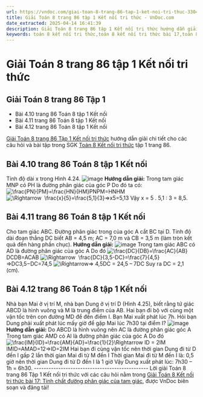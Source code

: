 ```yaml
---
url: https://vndoc.com/giai-toan-8-trang-86-tap-1-ket-noi-tri-thuc-330474
title: Giải Toán 8 trang 86 tập 1 Kết nối tri thức - VnDoc.com
date_extracted: 2025-04-14 16:41:39
description: Giải Toán 8 trang 86 tập 1 Kết nối tri thức hướng dẫn giải chi tiết các câu hỏi và bài tập trong SGK Toán 8 Kết nối tri thức tập 1.
keywords: toán 8 kết nối tri thức,toán 8 kết nối tri thức bài 17,toán 8 kết nối tri thức bài Tính chất đường phân giác của tam giác,toán lớp 8 kết nối tri thức,giải toán 8 kết nối tri thức,giải sgk toán 8 kết nối tri thức,sgk toán 8 kết nối tri thức,toán 8 bài 17,toán lớp 8 bài 17,toán 8 Tính chất đường phân giác của tam giác,toán 8 kntt,giải toán 8 kntt,giải toán 8 kntt bài 17,toán 8 trang 86,giải toán 8 trang 86,giải toán lớp 8 trang 86,toán lớp 8 trang 86,4.11 sgk toán 8 tập 1,4.12 sgk toán 8
---
```


# Giải Toán 8 trang 86 tập 1 Kết nối tri thức
## **Giải Toán 8 trang 86 Tập 1**
  * Bài 4.10 trang 86 Toán 8 tập 1 Kết nối
  * Bài 4.11 trang 86 Toán 8 tập 1 Kết nối
  * Bài 4.12 trang 86 Toán 8 tập 1 Kết nối

[Giải Toán 8 trang 86 Tập 1 Kết nối tri thức](<https://vndoc.com/giai-toan-8-trang-86-tap-1-ket-noi-tri-thuc-330474>) hướng dẫn giải chi tiết cho các câu hỏi và bài tập trong SGK [Toán 8 Kết nối tri thức](<https://vndoc.com/toan-8-ket-noi-tri-thuc>) tập 1 trang 86.
## **Bài 4.10 trang 86 Toán 8 tập 1 Kết nối**
Tính độ dài x trong Hình 4.24.
![image](https://i.vdoc.vn/data/image/2024/10/26/Bai-4-10-trang-86-Toan-8-tap-1-Ket-noi.png)
**Hướng dẫn giải:**
Trong tam giác MNP có PH là đường phân giác của góc P
Do đó ta có: ![\\frac{PN}{PM}=\\frac{HN}{HM}](https://i.vdoc.vn/data/image/blank.png)PNPM=HNHM ![\\Rightarrow  \\frac{x}{5}=\\frac{5,1}{3}](https://i.vdoc.vn/data/image/blank.png)⇒x5=5,13
Vậy x = 5 . 5,1 : 3 = 8,5.
## **Bài 4.11 trang 86 Toán 8 tập 1 Kết nối**
Cho tam giác ABC. Đường phân giác trong của góc A cắt BC tại D. Tính độ dài đoạn thẳng DC biết AB = 4,5 m; AC = 7,0 m và CB = 3,5 m \(làm tròn kết quả đến hàng phần chục\).
**Hướng dẫn giải:**
![image](https://i.vdoc.vn/data/image/2024/10/26/Bai-4-12-trang-86-Toan-8-tap-1-Ket-noi.png)
Trong tam giác ABC có AD là đường phân giác của góc A
Do đó ![\\frac{DC}{DB}=\\frac{AC}{AB}](https://i.vdoc.vn/data/image/blank.png)DCDB=ACAB
![\\Rightarrow  \\frac{DC}{3,5-DC}=\\frac{7}{4,5}](https://i.vdoc.vn/data/image/blank.png)⇒DC3,5−DC=74,5
![\\Rightarrow](https://i.vdoc.vn/data/image/blank.png)⇒ 4,5DC = 24,5 – 7DC
Suy ra DC = 2,1 \(cm\).
## **Bài 4.12 trang 86 Toán 8 tập 1 Kết nối**
Nhà bạn Mai ở vị trí M, nhà bạn Dung ở vị trí D \(Hình 4.25\), biết rằng tứ giác ABCD là hình vuông và M là trung điểm của AB. Hai bạn đi bộ với cùng một vận tốc trên con đường MD để đến điểm I. Bạn Mai xuất phát lúc 7h. Hỏi bạn Dung phải xuất phát lúc mấy giờ để gặp Mai lúc 7h30 tại điểm I?
![image](https://i.vdoc.vn/data/image/2024/10/26/Bai-4-11-trang-86-Toan-8-tap-1-Ket-noi.png)
**Hướng dẫn giải:**
Do ABCD là hình vuông nên AC là đường phân giác góc A
Trong tam giác AMD có AI là đường phân giác của góc A
Do đó ![\\frac{IM}{ID}=\\frac{AM}{AD}=\\frac{1}{2}\\Rightarrow ID = 2IM](https://i.vdoc.vn/data/image/blank.png)IMID=AMAD=12⇒ID=2IM
Hai bạn đi cùng vận tốc nên thời gian Dung đi từ D đến I gấp 2 lần thời gian Mai đi từ M đến I
Thời gian Mai đi từ M đến I là: 0,5 giờ
nên thời gian Dung đi từ D đến I là 1 giờ
Vậy Dung xuất phát lúc: 7h30 – 1h = 6h30.
\-----------------------------------------------
Lời giải Toán 8 trang 86 Tập 1 Kết nối tri thức với các câu hỏi nằm trong [Giải Toán 8 Kết nối tri thức bài 17: Tính chất đường phân giác của ](<https://vndoc.com/toan-8-ket-noi-tri-thuc-bai-17-295221>)[tam giác](<https://vndoc.com/toan-8-ket-noi-tri-thuc-bai-17-295221>), được VnDoc biên soạn và đăng tải\!
